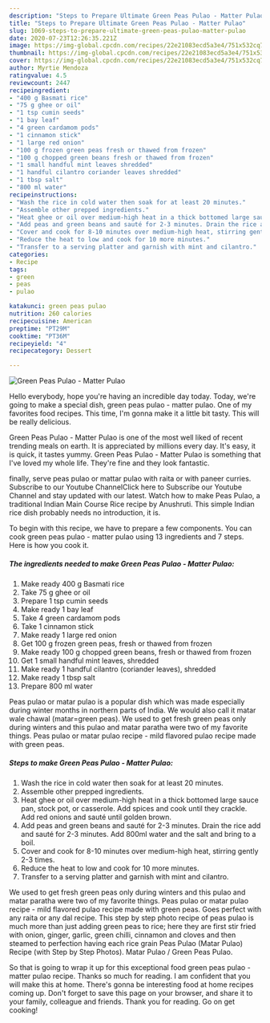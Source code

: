 ```yaml
---
description: "Steps to Prepare Ultimate Green Peas Pulao - Matter Pulao"
title: "Steps to Prepare Ultimate Green Peas Pulao - Matter Pulao"
slug: 1069-steps-to-prepare-ultimate-green-peas-pulao-matter-pulao
date: 2020-07-23T12:26:35.221Z
image: https://img-global.cpcdn.com/recipes/22e21083ecd5a3e4/751x532cq70/green-peas-pulao-matter-pulao-recipe-main-photo.jpg
thumbnail: https://img-global.cpcdn.com/recipes/22e21083ecd5a3e4/751x532cq70/green-peas-pulao-matter-pulao-recipe-main-photo.jpg
cover: https://img-global.cpcdn.com/recipes/22e21083ecd5a3e4/751x532cq70/green-peas-pulao-matter-pulao-recipe-main-photo.jpg
author: Myrtie Mendoza
ratingvalue: 4.5
reviewcount: 2447
recipeingredient:
- "400 g Basmati rice"
- "75 g ghee or oil"
- "1 tsp cumin seeds"
- "1 bay leaf"
- "4 green cardamom pods"
- "1 cinnamon stick"
- "1 large red onion"
- "100 g frozen green peas fresh or thawed from frozen"
- "100 g chopped green beans fresh or thawed from frozen"
- "1 small handful mint leaves shredded"
- "1 handful cilantro coriander leaves shredded"
- "1 tbsp salt"
- "800 ml water"
recipeinstructions:
- "Wash the rice in cold water then soak for at least 20 minutes."
- "Assemble other prepped ingredients."
- "Heat ghee or oil over medium-high heat in a thick bottomed large sauce pan, stock pot, or casserole. Add spices and cook until they crackle. Add red onions and sauté until golden brown."
- "Add peas and green beans and sauté for 2-3 minutes. Drain the rice add and sauté for 2-3 minutes. Add 800ml water and the salt and bring to a boil."
- "Cover and cook for 8-10 minutes over medium-high heat, stirring gently 2-3 times."
- "Reduce the heat to low and cook for 10 more minutes."
- "Transfer to a serving platter and garnish with mint and cilantro."
categories:
- Recipe
tags:
- green
- peas
- pulao

katakunci: green peas pulao 
nutrition: 260 calories
recipecuisine: American
preptime: "PT29M"
cooktime: "PT36M"
recipeyield: "4"
recipecategory: Dessert

---
```



![Green Peas Pulao - Matter Pulao](https://img-global.cpcdn.com/recipes/22e21083ecd5a3e4/751x532cq70/green-peas-pulao-matter-pulao-recipe-main-photo.jpg)

Hello everybody, hope you're having an incredible day today. Today, we're going to make a special dish, green peas pulao - matter pulao. One of my favorites food recipes. This time, I'm gonna make it a little bit tasty. This will be really delicious.

Green Peas Pulao - Matter Pulao is one of the most well liked of recent trending meals on earth. It is appreciated by millions every day. It's easy, it is quick, it tastes yummy. Green Peas Pulao - Matter Pulao is something that I've loved my whole life. They're fine and they look fantastic.

finally, serve peas pulao or mattar pulao with raita or with paneer curries. Subscribe to our Youtube ChannelClick here to Subscribe our Youtube Channel and stay updated with our latest. Watch how to make Peas Pulao, a traditional Indian Main Course Rice recipe by Anushruti. This simple Indian rice dish probably needs no introduction, it is.


To begin with this recipe, we have to prepare a few components. You can cook green peas pulao - matter pulao using 13 ingredients and 7 steps. Here is how you cook it.

<!--inarticleads1-->

##### The ingredients needed to make Green Peas Pulao - Matter Pulao:

1. Make ready 400 g Basmati rice
1. Take 75 g ghee or oil
1. Prepare 1 tsp cumin seeds
1. Make ready 1 bay leaf
1. Take 4 green cardamom pods
1. Take 1 cinnamon stick
1. Make ready 1 large red onion
1. Get 100 g frozen green peas, fresh or thawed from frozen
1. Make ready 100 g chopped green beans, fresh or thawed from frozen
1. Get 1 small handful mint leaves, shredded
1. Make ready 1 handful cilantro (coriander leaves), shredded
1. Make ready 1 tbsp salt
1. Prepare 800 ml water


Peas pulao or matar pulao is a popular dish which was made especially during winter months in northern parts of India. We would also call it matar wale chawal (matar=green peas). We used to get fresh green peas only during winters and this pulao and matar paratha were two of my favorite things. Peas pulao or matar pulao recipe - mild flavored pulao recipe made with green peas. 

<!--inarticleads2-->

##### Steps to make Green Peas Pulao - Matter Pulao:

1. Wash the rice in cold water then soak for at least 20 minutes.
1. Assemble other prepped ingredients.
1. Heat ghee or oil over medium-high heat in a thick bottomed large sauce pan, stock pot, or casserole. Add spices and cook until they crackle. Add red onions and sauté until golden brown.
1. Add peas and green beans and sauté for 2-3 minutes. Drain the rice add and sauté for 2-3 minutes. Add 800ml water and the salt and bring to a boil.
1. Cover and cook for 8-10 minutes over medium-high heat, stirring gently 2-3 times.
1. Reduce the heat to low and cook for 10 more minutes.
1. Transfer to a serving platter and garnish with mint and cilantro.


We used to get fresh green peas only during winters and this pulao and matar paratha were two of my favorite things. Peas pulao or matar pulao recipe - mild flavored pulao recipe made with green peas. Goes perfect with any raita or any dal recipe. This step by step photo recipe of peas pulao is much more than just adding green peas to rice; here they are first stir fried with onion, ginger, garlic, green chilli, cinnamon and cloves and then steamed to perfection having each rice grain Peas Pulao (Matar Pulao) Recipe (with Step by Step Photos). Matar Pulao / Green Peas Pulao. 

So that is going to wrap it up for this exceptional food green peas pulao - matter pulao recipe. Thanks so much for reading. I am confident that you will make this at home. There's gonna be interesting food at home recipes coming up. Don't forget to save this page on your browser, and share it to your family, colleague and friends. Thank you for reading. Go on get cooking!
